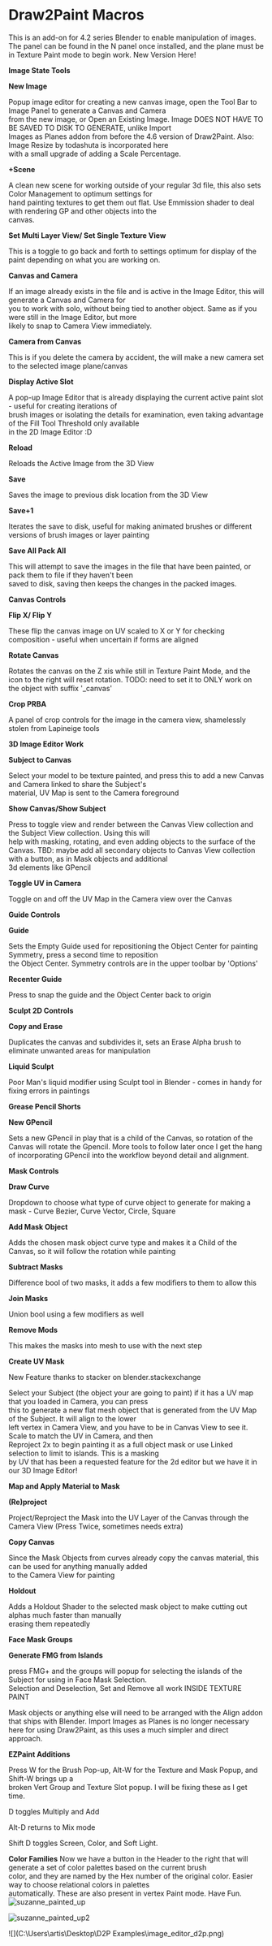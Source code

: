 # Draw2Paint Macros

This is an add-on for 4.2 series Blender to enable manipulation of images.
The panel can be found in the N panel once installed, and the plane must be in Texture Paint mode to begin work.
New Version Here!

**Image State Tools**

**New Image** 

Popup image editor for creating a new canvas image, open the Tool Bar to Image Panel to generate a Canvas and Camera \
from the new image, or Open an Existing Image. Image DOES NOT HAVE TO BE SAVED TO DISK TO GENERATE, unlike Import \
Images as Planes addon from before the 4.6 version of Draw2Paint. Also: Image Resize by todashuta is incorporated here\
with a small upgrade of adding a Scale Percentage.

**+Scene** 

A clean new scene for working outside of your regular 3d file, this also sets Color Management to optimum settings for\
hand painting textures to get them out flat. Use Emmission shader to deal with rendering GP and other objects into the \
canvas.


**Set Multi Layer View/ Set Single Texture View**

This is a toggle to go back and forth to settings optimum for display of the paint depending on what you are working on.

**Canvas and Camera**

If an image already exists in the file and is active in the Image Editor, this will generate a Canvas and Camera for \
you to work with solo, without being tied to another object. Same as if you were still in the Image Editor, but more \
likely to snap to Camera View immediately.

**Camera from Canvas** 

This is if you delete the camera by accident, the will make a new camera set to the selected image plane/canvas

**Display Active Slot** 

A pop-up Image Editor that is already displaying the current active paint slot - useful for creating iterations of \
brush images or isolating the details for examination, even taking advantage of the Fill Tool Threshold only available \
in the 2D Image Editor :D

**Reload**

Reloads the Active Image from the 3D View

**Save** 

Saves the image to previous disk location from the 3D View

**Save+1** 

Iterates the save to disk, useful for making animated brushes or different versions of brush images or layer painting

**Save All Pack All** 

This will attempt to save the images in the file that have been painted, or pack them to file if they haven't been \
saved to disk, saving then keeps the changes in the packed images.


**Canvas Controls**

**Flip X/ Flip Y** 

These flip the canvas image on UV scaled to X or Y for checking composition - useful when uncertain if forms are aligned

**Rotate Canvas**

Rotates the canvas on the Z xis while still in Texture Paint Mode, and the icon to the right will reset rotation.
TODO: need to set it to ONLY work on the object with suffix '_canvas'

**Crop PRBA** 

A panel of crop controls for the image in the camera view, shamelessly stolen from Lapineige tools

**3D Image Editor Work**

**Subject to Canvas** 

Select your model to be texture painted, and press this to add a new Canvas and Camera linked to share the Subject's \
material, UV Map is sent to the Camera foreground

**Show Canvas/Show Subject** 

Press to toggle view and render between the Canvas View collection and the Subject View collection. Using this will \
help with masking, rotating, and even adding objects to the surface of the Canvas. 
TBD: maybe add all secondary objects to Canvas View collection with a button, as in Mask objects and additional \
3d elements like GPencil

**Toggle UV in Camera**

Toggle on and off the UV Map in the Camera view over the Canvas

**Guide Controls**

**Guide** 

Sets the Empty Guide used for repositioning the Object Center for painting Symmetry, press a second time to reposition \
the Object Center. Symmetry controls are in the upper toolbar by 'Options'

**Recenter Guide** 

Press to snap the guide and the Object Center back to origin

**Sculpt 2D Controls**

**Copy and Erase** 

Duplicates the canvas and subdivides it, sets an Erase Alpha brush to eliminate unwanted areas for manipulation

**Liquid Sculpt** 

Poor Man's liquid modifier using Sculpt tool in Blender - comes in handy for fixing errors in paintings

**Grease Pencil Shorts** 

**New GPencil** 

Sets a new GPencil in play that is a child of the Canvas, so rotation of the Canvas will rotate the Gpencil.
More tools to follow later once I get the hang of incorporating GPencil into the workflow beyond detail and alignment.

**Mask Controls**

**Draw Curve**

Dropdown to choose what type of curve object to generate for making a mask - Curve Bezier, Curve Vector, Circle, Square

**Add Mask Object** 

Adds the chosen mask object curve type and makes it a Child of the Canvas, so it will follow the rotation while painting

**Subtract Masks** 

Difference bool of two masks, it adds a few modifiers to them to allow this

**Join Masks** 

Union bool using a few modifiers as well

**Remove Mods** 

This makes the masks into mesh to use with the next step

**Create UV Mask**

New Feature thanks to stacker on blender.stackexchange

Select your Subject (the object your are going to paint) if it has a UV map that you loaded in Camera, you can press \
this to generate a new flat mesh object that is generated from the UV Map of the Subject. It will align to the lower \
left vertex in Camera View, and you have to be in Canvas View to see it. Scale to match the UV in Camera, and then \
Reproject 2x to begin painting it as a full object mask or use Linked selection to limit to islands. This is a masking \
by UV that has been a requested feature for the 2d editor but we have it in our 3D Image Editor!

**Map and Apply Material to Mask**

**(Re)project**

Project/Reproject the Mask into the UV Layer of the Canvas through the Camera View (Press Twice, sometimes needs extra)

**Copy Canvas**

Since the Mask Objects from curves already copy the canvas material, this can be used for anything manually added \
to the Camera View for painting

**Holdout** 

Adds a Holdout Shader to the selected mask object to make cutting out alphas much faster than manually \
erasing them repeatedly


**Face Mask Groups**

**Generate FMG from Islands** 

press FMG+ and the groups will popup for selecting the islands of the Subject for using in Face Mask Selection. \
Selection and Deselection, Set and Remove all work INSIDE TEXTURE PAINT

Mask objects or anything else will need to be arranged with the Align addon that ships with Blender.
Import Images as Planes is no longer necessary here for using Draw2Paint, as this uses a much simpler and direct \
approach.

**EZPaint Additions** 

Press W for the Brush Pop-up, Alt-W for the Texture and Mask Popup, and Shift-W brings up a \
broken Vert Group and Texture Slot popup. I will be fixing these as I get time.

D toggles Multiply and Add

Alt-D returns to Mix mode

Shift D toggles Screen, Color, and Soft Light. 

**Color Families**
Now we have a button in the Header to the right that will generate a set of color palettes based on the current brush \
color, and they are named by the Hex number of the original color. Easier way to choose relational colors in palettes \
automatically. These are also present in vertex Paint mode.
Have Fun.
![suzanne_painted_up](https://github.com/artistCDMJ/Draw2Paint/assets/16747273/d8841895-66e9-41b5-9868-890b606465ca)


![suzanne_painted_up2](https://github.com/artistCDMJ/Draw2Paint/assets/16747273/8c62bc34-3e85-416a-a080-94af5e6d0ef4)

![](C:\Users\artis\Desktop\D2P Examples\image_editor_d2p.png)






